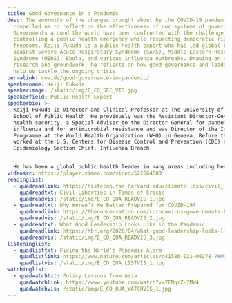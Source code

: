 ```yaml
---
title: Good Governance in a Pandemic
desc: The enormity of the changes brought about by the COVID-19 pandemic has
  compelled us to reflect on the effectiveness of our systems of governance.
  Governments around the world have been confronted with the challenge of
  controlling a public health emergency while respecting democratic rights and
  freedoms. Keiji Fukuda is a public health expert who has led global responses
  against Severe Acute Respiratory Syndrome (SARS), Middle Eastern Respiratory
  Syndrome (MERS), Ebola, and various influenza outbreaks. Drawing on decades of
  research and groundwork, he reflects on how good governance and leadership can
  help us tackle the ongoing crisis.
permalink: covids/good-governance-in-pandemic/
speakername: Keiji Fukuda
speakerimage: /static/img/E_CO_SEC_VIS.jpg
speakerfield: Public Health Expert
speakerbio: >-
  Keiji Fukuda is Director and Clinical Professor at The University of Hong Kong
  School of Public Health. He previously was the Assistant Director-General for
  health security, a Special Adviser to the Director General for pandemic
  influenza and for antimicrobial resistance and was Director of the Influenza
  Programme at the World Health Organization (WHO) in Geneva. Before that, he
  worked at the U.S. Centers for Disease Control and Prevention (CDC) as the
  Epidemiology Section Chief, Influenza Branch.


  He has been a global public health leader in many areas including health security and personally has led numerous field investigations, global responses and diplomatic negotiations related to emerging infectious diseases including seasonal, avian and pandemic influenza, SARS, MERS, Ebola and antimicrobial resistance. At WHO, he oversaw implementation of the International Health Regulations and the Pandemic Influenza Preparedness Framework. He is an adviser to the Hong Kong Government for COVID-19.
videosrc: https://player.vimeo.com/video/522664683
readinglist:
  - quadreadlink: https://histecon.fas.harvard.edu/climate-loss/civil_liberties/index.html
    quadreadtxt: Civil Liberties in Times of Crisis
    quadreadvis: /static/img/E_CO_QUA_READVIS_1.jpg
  - quadreadtxt: Why Weren’t We Better Prepared for COVID-19?
    quadreadlink: https://theconversation.com/coronavirus-governments-knew-a-pandemic-was-a-threat-heres-why-they-werent-better-prepared-136857
    quadreadvis: /static/img/E_CO_QUA_READVIS_2.jpg
  - quadreadtxt: What Good Leadership Looks Like in the Pandemic
    quadreadlink: https://hbr.org/2020/04/what-good-leadership-looks-like-during-this-pandemic
    quadreadvis: /static/img/E_CO_QUA_READVIS_3.jpg
listeninglist:
  - quadlisttxt: Fixing the World’s Pandemic Alarm
    quadlistlink: https://www.nature.com/articles/d41586-021-00278-7#MO0
    quadlistvis: /static/img/E_CO_QUA_LISTVIS_1.jpg
watchinglist:
  - quadwatchtxt: Policy Lessons from Asia
    quadwatchlink: https://www.youtube.com/watch?v=7FNqrZ-7MW4
    quadwatchvis: /static/img/E_CO_QUA_WATCHVIS_1.jpg
---
```

